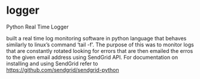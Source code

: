 # logger
Python Real Time Logger

built a real time log monitoring software in python language that behaves similarly to linux’s command ‘tail -f’. The purpose of this was to monitor logs that are constantly rotated looking for errors that are then emailed the erros to the given email address using SendGrid API. For documentation on installing and using SendGrid refer to https://github.com/sendgrid/sendgrid-python